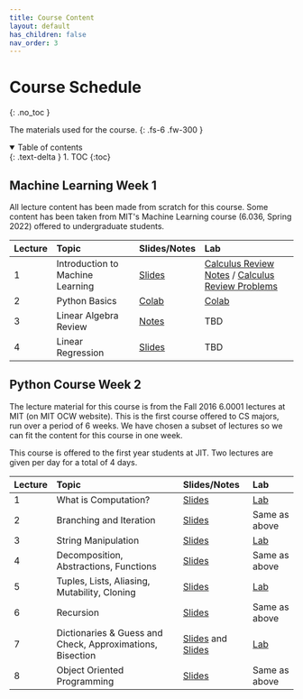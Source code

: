 ```yaml
---
title: Course Content
layout: default
has_children: false
nav_order: 3
---
```


# Course Schedule
{: .no_toc }

The materials used for the course.
{: .fs-6 .fw-300 }

<details open markdown="block">
  <summary>
    Table of contents
  </summary>
  {: .text-delta }
1. TOC
{:toc}
</details>

## Machine Learning Week 1
All lecture content has been made from scratch for this course. Some content has been taken from MIT's Machine Learning course (6.036, Spring 2022) offered to undergraduate students.

| Lecture        | Topic        | Slides/Notes | Lab |
|:-------------|:------------------|:------|:------|
| 1 | Introduction to Machine Learning | [Slides](https://docs.google.com/presentation/d/1XcYCZQmMP1RteiscTAXyNhM9yVLwocvqETe-opKOgFI/edit?usp=sharing)  | [Calculus Review Notes](https://drive.google.com/file/d/1TYGIrBYbEkG0aW--Ke2jJTWQ0C_QNSE3/view?usp=drive_link) / [Calculus Review Problems](https://drive.google.com/file/d/1LXO5PF4ok6JwGL7Egm9yw6eizPkOYiVW/view?usp=drive_link)  |
| 2 | Python Basics | [Colab](https://colab.research.google.com/drive/1u9s1E6zArMXiHgCXcsXnCb7y8EB44Rtw?usp=drive_link)  | [Colab](https://colab.research.google.com/drive/1_TUeTpJzO2IyKkS7BC0g7tx-moPs-L2d?usp=drive_link)  |
| 3 | Linear Algebra Review | [Notes](https://drive.google.com/file/d/14sPiIQNh3SNLyXKEM0FhgS0HF-QHs_FB/view?usp=drive_link)  | TBD |
| 4 | Linear Regression | [Slides](https://docs.google.com/presentation/d/11jmXa-7DNijEhUPVJoG14GhWIwQBW3yY1jgcncdoNxc/edit?usp=sharing)  | TBD |


## Python Course Week 2
The lecture material for this course is from the Fall 2016 6.0001 lectures at MIT (on MIT OCW website). This is the first course offered to CS majors, run over a period of 6 weeks. We have chosen a subset of lectures so we can fit the content for this course in one week.

This course is offered to the first year students at JIT. Two lectures are given per day for a total of 4 days.

| Lecture        | Topic        | Slides/Notes | Lab |
|:-------------|:------------------|:------|:------|
| 1 | What is Computation? | [Slides](https://ocw.mit.edu/courses/6-0001-introduction-to-computer-science-and-programming-in-python-fall-2016/resources/mit6_0001f16_lec1/)  | [Lab](https://colab.research.google.com/drive/1kMssAJr16WB58HeJ1E9-TLuazPqTLcth?usp=sharing) |
| 2 | Branching and Iteration | [Slides](https://ocw.mit.edu/courses/6-0001-introduction-to-computer-science-and-programming-in-python-fall-2016/resources/mit6_0001f16_lec2/)  | Same as above  |
| 3 | String Manipulation | [Slides](https://ocw.mit.edu/courses/6-0001-introduction-to-computer-science-and-programming-in-python-fall-2016/resources/mit6_0001f16_lec3/)  | [Lab](https://colab.research.google.com/drive/1jbyRzbfN5SxUFG3vRQbIBldtNFfQCDOE?usp=sharing)  |
| 4 | Decomposition, Abstractions, Functions | [Slides](https://ocw.mit.edu/courses/6-0001-introduction-to-computer-science-and-programming-in-python-fall-2016/resources/mit6_0001f16_lec4/)  | Same as above |
| 5 | Tuples, Lists, Aliasing, Mutability, Cloning | [Slides](https://ocw.mit.edu/courses/6-0001-introduction-to-computer-science-and-programming-in-python-fall-2016/resources/mit6_0001f16_lec5/)  | [Lab](https://colab.research.google.com/drive/15NnnGuY_0z1f3LHkpPKkYzCtKeK2k4Gz?usp=sharing) |
| 6 | Recursion | [Slides](https://ocw.mit.edu/courses/6-0001-introduction-to-computer-science-and-programming-in-python-fall-2016/resources/mit6_0001f16_lec6/)  | Same as above |
| 7 | Dictionaries & Guess and Check, Approximations, Bisection | [Slides](https://ocw.mit.edu/courses/6-0001-introduction-to-computer-science-and-programming-in-python-fall-2016/resources/mit6_0001f16_lec6/) and [Slides](https://ocw.mit.edu/courses/6-0001-introduction-to-computer-science-and-programming-in-python-fall-2016/resources/mit6_0001f16_lec3/) | [Lab](https://colab.research.google.com/drive/1VGp0FIgxdtXuZ_RXPqoevmYueqobD9MA?usp=sharing) |
| 8 | Object Oriented Programming | [Slides](https://ocw.mit.edu/courses/6-0001-introduction-to-computer-science-and-programming-in-python-fall-2016/resources/mit6_0001f16_lec8/) | Same as above |
